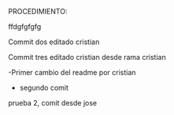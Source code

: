PROCEDIMIENTO:

ffdgfgfgfg


Commit dos editado cristian

Commit tres editado cristian desde rama cristian

-Primer cambio del readme por cristian
- segundo comit

prueba 2, comit desde jose 

